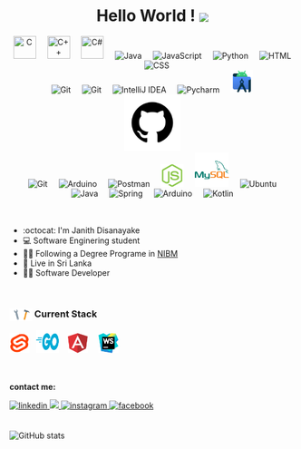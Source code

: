 <div align="center">
  <h1> Hello World !
  <img align=center src="/Images/earth.gif" style="width:50px; height=50px"/>
  </h1>  
  <img src="/Images/c-logo.svg" title="C" **alt="C" width="40" height="40"/>
  &nbsp;&nbsp;&nbsp;
  <img src="/Images/c%2B%2B-logo.svg" title="C++" **alt="C++" width="40" height="40"/>
  &nbsp;&nbsp;&nbsp;
  <img src="/Images/c%23-logo.png" title="C#" **alt="C#" width="40" height="40"/>
  &nbsp;&nbsp;&nbsp;
  <img src="/Images/java-logo.png" title="Java" alt="Java" width="30" height="auto"/>
  &nbsp;&nbsp;&nbsp;
  <img src="/Images/javascript-logo.svg" title="JavaScript" alt="JavaScript" width="38" height="38"/>
  &nbsp;&nbsp;&nbsp;
  <img src="/Images/python-logo.png" title="Python" alt="Python" width="40" height="40"/>
  &nbsp;&nbsp;&nbsp;
  <img src="/Images/html5-logo.svg" title="HTML5" alt="HTML" width="40" height="40"/>
  &nbsp;&nbsp;&nbsp;
  <img src="/Images/css3-logo.svg" title="CSS" alt="CSS" width="44" height="44"/>
  <br>

  <img src="/Images/vscode-logo.svg" title="Visual Studio Code" alt="Git" width="40" height="40"/>
  &nbsp;&nbsp;&nbsp;
  <img src="/Images/visual-studio-logo.svg" title="Visual Studio" alt="Git" width="40" height="40"/>
  &nbsp;&nbsp;&nbsp;
  <img src="/Images/intellij-logo.svg" title="IntelliJ IDEA" alt="IntelliJ IDEA" width="40" height="40"/>
  &nbsp;&nbsp;&nbsp;
  <img src="/Images/pycharm-logo.svg" title="Pycharm" alt="Pycharm" width="40" height="40"/>
  &nbsp;&nbsp;&nbsp;
  <img src="/Images/android-studio-logo.svg" title="Android Studio" alt="Android Studio" width="40" height="40"/>
  
  <br>
  <img src="/Images/github-logo.svg" title="GitHub" alt="GitHub" width="100" height="100"/>
  <br>
  
  <img src="/Images/git-logo.svg" title="Git" alt="Git" width="40" height="40"/>
  &nbsp;&nbsp;&nbsp;
  <img src="/Images/arduino-logo.png" title="Arduino" alt="Arduino" width="35" height="35"/>
  &nbsp;&nbsp;&nbsp;
  <img src="/Images/postman-logo.svg" title="Postman" alt="Postman" width="35" height="35"/>
  &nbsp;&nbsp;&nbsp;
  <img src="/Images/nodejs-logo.svg" title="Node JS" alt="Node JS" width="40" height="auto"/>
  &nbsp;&nbsp;&nbsp;
  <img src="/Images/mysql-logo.svg" title="MySql" **alt="C#" width="60" height="60"/>
  &nbsp;&nbsp;&nbsp;
  <img src="/Images/ubuntu-logo.png" title="Ubuntu" alt="Ubuntu" width="45" height="45"/>
  <br>
  
  <img src="/Images/reactjs-icon.svg" title="React" alt="Java" width="40" height="auto"/>
  &nbsp;&nbsp;&nbsp;
  <img src="/Images/spring-boot-logo.png" title="Spring" alt="Spring" width="43" height="auto"/>
  &nbsp;&nbsp;&nbsp;
  <img src="/Images/arduino-lang-icon.svg" title="Arduino" alt="Arduino" width="40" height="40"/>
  &nbsp;&nbsp;&nbsp;
  <img src="/Images/kotlin-logo.svg" title="Kotlin" alt="Kotlin" width="43" height="auto"/>
  </div>
  <br><br>
  
<!--<img align="right" src="https://cdn-icons-png.flaticon.com/512/5986/5986092.png" width=500/>-->
<!--<img align="right" src="https://media3.giphy.com/media/rXzHCTpiVyWb7vMsVb/giphy.gif?cid=ecf05e473uw2rxb7jvlvbxa71eu8hewrn3z9qe86krfttve3&rid=giphy.gif&ct=s" height=300/>-->
  
- :octocat: I'm Janith Disanayake
- :computer: Software Enginering student
- :man_student: Following a Degree Programe in [NIBM](https://www.nibm.lk/)
- :lion: Live in Sri Lanka
- :man_technologist: Software Developer

</div>
<br> 

<h3> <img align=center src="Images/tools.gif" style="width:40px; height=40px"/> Current Stack </h3>
<div align="left">
  <img src="/Images/svelte-logo.svg" title="Svelte" alt="Svelte" width="35" height="35"/>
  &nbsp;
  <img src="/Images/golang-logo.svg" title="Svelte" alt="Svelte" width="40" height="40"/>
  &nbsp;&nbsp;
  <img src="/Images/angular-logo.svg" title="Svelte" alt="Svelte" width="35" height="35"/>
  &nbsp;&nbsp;&nbsp;
  <img src="/Images/webstorm-logo.svg" title="Svelte" alt="Svelte" width="35" height="35"/>
</div>
<br><br>

<b> contact me: </b>
</br>

<a href="https://www.linkedin.com/in/janith-disanayake-8511b0240/">
<img src=https://img.shields.io/badge/linkedin-black.svg?&style=for-the-badge&logo=linkedin&logoColor=white alt=linkedin style="margin-bottom: 5px;" />
</a>
<a href="mailto:janith.kavinda3003@gmail.com" target="_blank">
<img src=https://img.shields.io/badge/gmail-%66103178?style=for-the-badge&logo=youtube&logoColor=white />
</a>
<a href="https://instagram.com/ " target="_blank">
<img src=https://img.shields.io/badge/instagram-purple.svg?&style=for-the-badge&logo=instagram&logoColor=white alt=instagram style="margin-bottom: 5px;" />
</a>
<a href="https://www.facebook.com/ " target="_blank">
<img src=https://img.shields.io/badge/facebook-%232E87FB.svg?&style=for-the-badge&logo=facebook&logoColor=white alt=facebook style="margin-bottom: 5px;" />
</a>
<br><br>

![GitHub stats](https://github-readme-stats.vercel.app/api?username=janith3003&show_icons=true&count_private=true&hide_border=true&theme=outrun)
